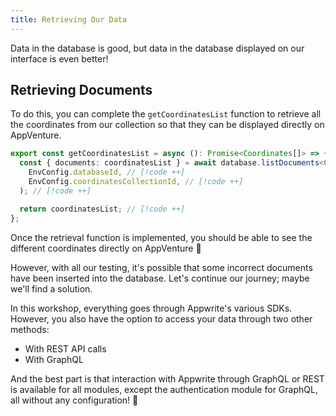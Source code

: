 ```yaml
---
title: Retrieving Our Data
---
```


<Hero
    title="Let's Retrieve Our Data!"
    image="/assets/workshop/database/get.jpg"
    description="We've managed to insert new data into this vast database forest, and now all that's left is to harvest it to display it!"
/>

Data in the database is good, but data in the database displayed on our interface is even better!

## Retrieving Documents

To do this, you can complete the `getCoordinatesList` function to retrieve all the coordinates from our collection so that they can be displayed directly on AppVenture.

<Solution>

```ts
export const getCoordinatesList = async (): Promise<Coordinates[]> => {
  const { documents: coordinatesList } = await database.listDocuments<Coordinates>( // [!code ++]
    EnvConfig.databaseId, // [!code ++]
    EnvConfig.coordinatesCollectionId, // [!code ++]
  ); // [!code ++]

  return coordinatesList; // [!code ++]
};
```

</Solution>

Once the retrieval function is implemented, you should be able to see the different coordinates directly on AppVenture 🎉

However, with all our testing, it's possible that some incorrect documents have been inserted into the database. Let's continue our journey; maybe we'll find a solution.

<InfoBonus title="Different Data Retrieval Solutions">

In this workshop, everything goes through Appwrite's various SDKs.
However, you also have the option to access your data through two other methods:

- With REST API calls
- With GraphQL

And the best part is that interaction with Appwrite through GraphQL or REST is available for all modules, except the authentication module for GraphQL, all without any configuration! 🤩

</InfoBonus>
